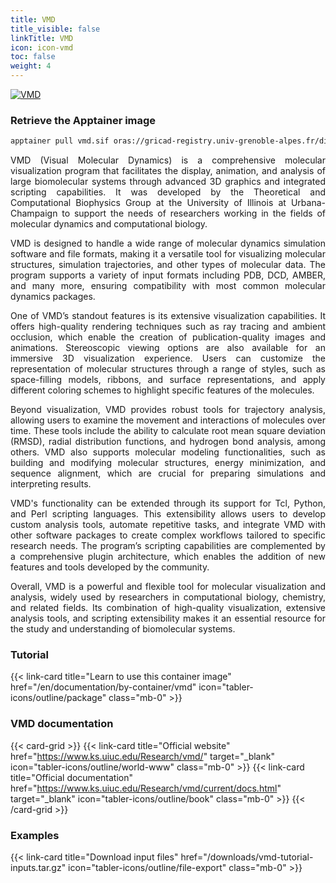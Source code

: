 ```yaml
---
title: VMD
title_visible: false
linkTitle: VMD
icon: icon-vmd
toc: false
weight: 4
---
```


<a href="https://www.ks.uiuc.edu/Research/vmd/" target="blank" class="codes-pages-top-logo">
    <img alt="VMD" class="logo-vmd"/>
</a>

### Retrieve the Apptainer image

```bash
apptainer pull vmd.sif oras://gricad-registry.univ-grenoble-alpes.fr/diamond/apptainer/apptainer-singularity-projects/vmd.sif:latest
```

<div align="justify">

VMD (Visual Molecular Dynamics) is a comprehensive molecular visualization program that facilitates the display, animation, and analysis of large biomolecular systems through advanced 3D graphics and integrated scripting capabilities. It was developed by the Theoretical and Computational Biophysics Group at the University of Illinois at Urbana-Champaign to support the needs of researchers working in the fields of molecular dynamics and computational biology.

VMD is designed to handle a wide range of molecular dynamics simulation software and file formats, making it a versatile tool for visualizing molecular structures, simulation trajectories, and other types of molecular data. The program supports a variety of input formats including PDB, DCD, AMBER, and many more, ensuring compatibility with most common molecular dynamics packages.

One of VMD’s standout features is its extensive visualization capabilities. It offers high-quality rendering techniques such as ray tracing and ambient occlusion, which enable the creation of publication-quality images and animations. Stereoscopic viewing options are also available for an immersive 3D visualization experience. Users can customize the representation of molecular structures through a range of styles, such as space-filling models, ribbons, and surface representations, and apply different coloring schemes to highlight specific features of the molecules.

Beyond visualization, VMD provides robust tools for trajectory analysis, allowing users to examine the movement and interactions of molecules over time. These tools include the ability to calculate root mean square deviation (RMSD), radial distribution functions, and hydrogen bond analysis, among others. VMD also supports molecular modeling functionalities, such as building and modifying molecular structures, energy minimization, and sequence alignment, which are crucial for preparing simulations and interpreting results.

VMD's functionality can be extended through its support for Tcl, Python, and Perl scripting languages. This extensibility allows users to develop custom analysis tools, automate repetitive tasks, and integrate VMD with other software packages to create complex workflows tailored to specific research needs. The program’s scripting capabilities are complemented by a comprehensive plugin architecture, which enables the addition of new features and tools developed by the community.

Overall, VMD is a powerful and flexible tool for molecular visualization and analysis, widely used by researchers in computational biology, chemistry, and related fields. Its combination of high-quality visualization, extensive analysis tools, and scripting extensibility makes it an essential resource for the study and understanding of biomolecular systems.

</div>

<h3 class="mb-1">Tutorial</h3>

{{< link-card title="Learn to use this container image" href="/en/documentation/by-container/vmd" icon="tabler-icons/outline/package" class="mb-0" >}}

<h3 class="mb-1 mt-3">VMD documentation</h3>

{{< card-grid >}}
{{< link-card title="Official website" href="https://www.ks.uiuc.edu/Research/vmd/" target="_blank" icon="tabler-icons/outline/world-www"  class="mb-0" >}}
{{< link-card title="Official documentation" href="https://www.ks.uiuc.edu/Research/vmd/current/docs.html" target="_blank" icon="tabler-icons/outline/book" class="mb-0" >}}
{{< /card-grid >}}

<h3 class="mb-1 mt-3">Examples</h3>

{{< link-card title="Download input files" href="/downloads/vmd-tutorial-inputs.tar.gz" icon="tabler-icons/outline/file-export" class="mb-0" >}}
